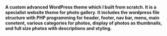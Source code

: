 <h4>A custom advanced WordPress theme which I built from scratch. It is a specialist website theme for photo gallery. It includes the wordpress file structure with PHP programming for header, footer, nav bar, menu, main conetent, various categories for photos, display of photos as thumbnails, and full size photos with descriptions and styling.</h4>
